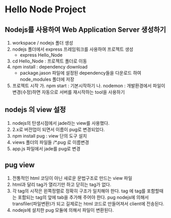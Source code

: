 # Hello Node Project
## Nodejs를 사용하여 Web Application Server 생성하기
1. workspace / nodejs 폴더 생성
2. nodejs 폴더에서 express 프레임워크를 사용하여 프로젝트 생성
    - express Hello_Node
3. cd Hello_Node : 프로젝트 폴더로 이동
4. npm install : dependency download
    - package.jason 파일에 설정된 dependency들을 다운로드 하여
    node_modules 폴더에 저장
5. 프로젝트 시작
    가. npm start : 기본시작하기
    나. nodemon : 개발환경에서 파일이 변경(수정)하면 자동으로 
    서버를 재시작하는 tool을 사용하기

## nodejs 의 view 설정
1. nodejs의 탄생시점에서 jade라는 view를 사용했다.
2. 2.x로 버전업이 되면서 이름이 pug로 변경되었다.
3. npm install pug : view 단의 도구 설치
4. views 폴더의 파일들 /*.pug 로 이름변경
5. app.js 파일에서  jade를 pug로 변경


## pug view
1. 전통적인 html 코딩이 아닌 새로운 문법구조로 만드는 view 파일
2. html과 달리 tag가 열리기만 하고 닫히는 tag가 없다.
3. 각 tag의 시작은 왼쪽정렬로 정확히 구조가 일치해야 한다.
tag 에 tag를 포함할때는 포함되는 tag의 앞에 tab을 추가해 주어야 한다.
pug nodejs에 의해서 transfiler(파일변환)가 되고 길제로는 html 코드로 
만들어져서 client에 전송된다.
6. nodejs에 설치한 pug 모듈에 의해서 파일이 변환된다.






